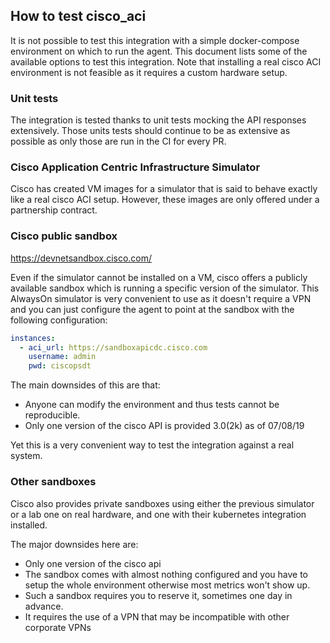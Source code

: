 ## How to test cisco_aci

It is not possible to test this integration with a simple docker-compose environment on which to run the agent. This document lists some of the available options to test this integration. Note that installing a real cisco ACI environment is not feasible as it requires a custom hardware setup.

### Unit tests

The integration is tested thanks to unit tests mocking the API responses extensively. Those units tests should
continue to be as extensive as possible as only those are run in the CI for every PR.

### Cisco Application Centric Infrastructure Simulator

Cisco has created VM images for a simulator that is said to behave exactly like a real cisco ACI setup. However, these images are only offered under a partnership contract.

### Cisco public sandbox

https://devnetsandbox.cisco.com/

Even if the simulator cannot be installed on a VM, cisco offers a publicly available sandbox which is running a specific version
of the simulator. This AlwaysOn simulator is very convenient to use as it doesn't require a VPN and you can just configure the agent
to point at the sandbox with the following configuration:

```yaml
instances:
  - aci_url: https://sandboxapicdc.cisco.com
    username: admin
    pwd: ciscopsdt
```

The main downsides of this are that:
- Anyone can modify the environment and thus tests cannot be reproducible.
- Only one version of the cisco API is provided 3.0(2k) as of 07/08/19

Yet this is a very convenient way to test the integration against a real system.

### Other sandboxes

Cisco also provides private sandboxes using either the previous simulator or a lab one on real hardware, and one with their
kubernetes integration installed.

The major downsides here are:
- Only one version of the cisco api
- The sandbox comes with almost nothing configured and you have to setup the whole environment otherwise most metrics won't show up.
- Such a sandbox requires you to reserve it, sometimes one day in advance.
- It requires the use of a VPN that may be incompatible with other corporate VPNs
